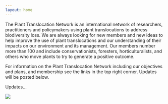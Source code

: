 ```yaml
---
layout: home
---
```


The Plant Translocation Network is an international network of researchers, practitioners and policymakers using plant translocations to address biodiversity loss.  We are always looking for new members and new ideas to help improve the use of plant translocations and our understanding of their impacts on our environment and its management.  Our members number more than 100 and include conservationists, foresters, horticulturalists, and others who move plants to try to generate a positive outcome.

For information on the Plant Translocation Network including our objectives and plans, and membership see the links in the top right corner.  Updates will be posted below.

Updates...

![](SF_image.png)


